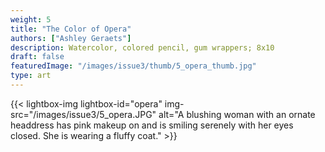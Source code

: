 ```yaml
---
weight: 5
title: "The Color of Opera"
authors: ["Ashley Geraets"]
description: Watercolor, colored pencil, gum wrappers; 8x10
draft: false
featuredImage: "/images/issue3/thumb/5_opera_thumb.jpg"
type: art
---
```


{{< lightbox-img lightbox-id="opera" img-src="/images/issue3/5_opera.JPG" alt="A blushing woman with an ornate headdress has pink makeup on and is smiling serenely with her eyes closed. She is wearing a fluffy coat." >}}